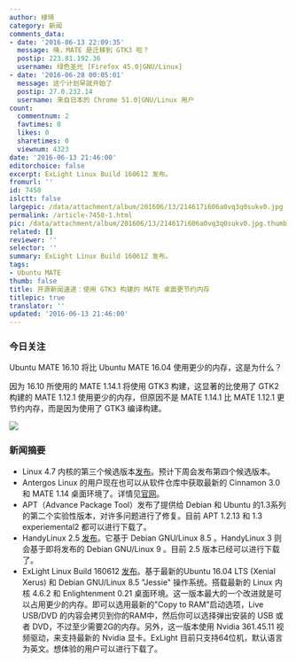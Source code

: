 ```yaml
---
author: 棣琦
category: 新闻
comments_data:
- date: '2016-06-13 22:09:35'
  message: 咦，MATE 是迁移到 GTK3 啦？
  postip: 223.81.192.36
  username: 绿色圣光 [Firefox 45.0|GNU/Linux]
- date: '2016-06-28 00:05:01'
  message: 这个计划早就开始了
  postip: 27.0.232.14
  username: 来自日本的 Chrome 51.0|GNU/Linux 用户
count:
  commentnum: 2
  favtimes: 0
  likes: 0
  sharetimes: 0
  viewnum: 4323
date: '2016-06-13 21:46:00'
editorchoice: false
excerpt: ExLight Linux Build 160612 发布。
fromurl: ''
id: 7458
islctt: false
largepic: /data/attachment/album/201606/13/214617i606a0vq3q0sukv0.jpg
permalink: /article-7458-1.html
pic: /data/attachment/album/201606/13/214617i606a0vq3q0sukv0.jpg.thumb.jpg
related: []
reviewer: ''
selector: ''
summary: ExLight Linux Build 160612 发布。
tags:
- Ubuntu MATE
thumb: false
title: 开源新闻速递：使用 GTK3 构建的 MATE 桌面更节约内存
titlepic: true
translator: ''
updated: '2016-06-13 21:46:00'
---
```


### 今日关注


Ubuntu MATE 16.10 将比 Ubuntu MATE 16.04 使用更少的内存，这是为什么？


因为 16.10 所使用的 MATE 1.14.1 将使用 GTK3 构建，这显著的比使用了 GTK2 构建的 MATE 1.12.1 使用更少的内存，但原因不是 MATE 1.14.1 比 MATE 1.12.1 更节约内存，而是因为使用了 GTK3 编译构建。


![](/data/attachment/album/201606/13/214617i606a0vq3q0sukv0.jpg)


### 新闻摘要


* Linux 4.7 内核的第三个候选版本[发布](http://lkml.iu.edu/hypermail/linux/kernel/1606.1/03596.html)。预计下周会发布第四个候选版本。
* Antergos Linux 的用户现在也可以从软件仓库中获取最新的 Cinnamon 3.0 和 MATE 1.14 桌面环境了。详情见[官网](https://antergos.com/blog/antergos-repo-now-includes-latest-mate-cinnamon-packages/)。
* APT（Advance Package Tool）发布了提供给 Debian 和 Ubuntu 的1.3系列的第二个实验性版本，对许多问题进行了修复。目前 APT 1.2.13 和 1.3 experiemental2 都可以进行下载了。
* HandyLinux 2.5 [发布](http://blog.handylinux.org/article247/dix-changements-apportes-par-handylinux-2-5-le-septieme-va-vous-etonner)。它基于 Debian GNU/Linux 8.5 。HandyLinux 3 则会基于即将发布的 Debian GNU/Linux 9 。目前 2.5 版本已经可以进行下载了。
* ExLight Linux Build 160612 [发布](https://extonlinux.wordpress.com/2016/06/12/exlight-64-bit-linux-live-dvd-with-enlightenment-0-20-99-0-and-kernel-4-6-2-exlight/)。基于最新的Ubuntu 16.04 LTS (Xenial Xerus) 和 Debian GNU/Linux 8.5 "Jessie" 操作系统。搭载最新的 Linux 内核 4.6.2 和 Enlightenment 0.21 桌面环境。这一版本最大的一个改进就是可以占用更少的内存。即可以选用最新的"Copy to RAM"启动选项，Live USB/DVD 的内容会拷贝到你的RAM中，然后你可以选择弹出安装的 USB 或者 DVD，不过至少需要2G的内存。另外，这一版本使用 Nvidia 361.45.11 视频驱动，来支持最新的 Nvidia 显卡。ExLight 目前只支持64位机，默认语言为英文。想体验的用户可以进行下载了。